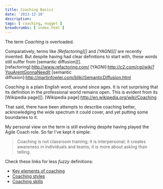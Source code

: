 ```yaml
---
title: Coaching Basics
date: '2013-12-10'
description:
tags: [ coaching, nugget ]
breadcrumbs: [ index.html ]
---
```


The term *Coaching* is overloaded.

Comparatively, terms like *[Refactoring][]* and *[YAGNI][]* are recently invented. But despite having had clear definitions to start with, these words still suffer from [semantic diffusion][].
[refactoring]:http://www.refactoring.com/
[YAGNI]:http://c2.com/cgi/wiki?YouArentGonnaNeedIt
[semantic diffusion]:http://martinfowler.com/bliki/SemanticDiffusion.html

*Coaching* is a plain English word, around since ages. It is not surprising that its definition in the professional world remains open. This is evident from its [Wikipedia page][].
[Wikipedia page]:http://en.wikipedia.org/wiki/Coaching

That said, there have been attempts to describe coaching better, acknowledging the wide spectrum it could cover, and yet putting some boundaries to it.

My personal view on the term is still evolving despite having played the Agile Coach role. So far I've kept it simple:
> Coaching is not classroom training; it is interpersonal; it creates awareness in individuals and teams; it is more about asking than telling.

Check these links for less *fuzzy* definitions:

* [Key elements of coaching](http://www.abdn.ac.uk/mgtskills/people/people2/people2-4/)
* [Coaching styles](http://tle.tafevc.com.au/toolbox/file/44cc9067-a0f9-5e24-d9c7-67a5678d4aa9/1/10_04a.zip/toolbox/resources/res1050/res1050.htm)
* [Coaching skills](https://www.coachville.com/home/html/coaching_basics)
